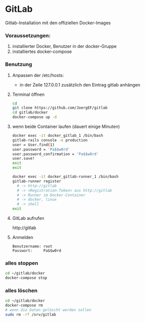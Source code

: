 # GitLab

Gitlab-Installation mit den offiziellen Docker-Images

### Voraussetzungen:

1. installierter Docker, Benutzer in der docker-Gruppe
2. installiertes docker-compose

### Benutzung

1. Anpassen der /etc/hosts:

    - in der Zeile 127.0.0.1 zusätzlich den Eintrag gitlab anhängen
    
2. Terminal öffnen

      ```bash
      cd
      git clone https://github.com/JoergEF/gitlab
      cd gitlab/docker
      docker-compose up -d
      ```
      
3. wenn beide Container laufen (dauert einige Minuten)

      ```bash
      docker exec -it docker_gitlab_1 /bin/bash
      gitlab-rails console -e production
      user = User.find(1)
      user.password = 'Pa$$w0rd'
      user.password_confirmation = 'Pa$$w0rd'
      user.save!
      exit
      exit
      
      docker exec -it docker_gitlab-runner_1 /bin/bash
      gitlab-runner register
        # -> http://gitlab
        # -> <Registration-Token> aus http://gitlab
        # -> Runner im Docker-Container
        # -> docker, linux
        # -> shell
      exit
      ```
      
4. GitLab aufrufen

      http://gitlab
      
5. Anmelden

      ```
      Benutzername: root
      Passwort:     Pa$$w0rd
      ```
      
### alles stoppen

```bash
cd ~/gitlab/docker
docker-compose stop
```

### alles löschen

```bash
cd ~/gitlab/docker
docker-compose rm
# wenn die Daten gelöscht werden sollen
sudo rm -rf /srv/gitlab
```

